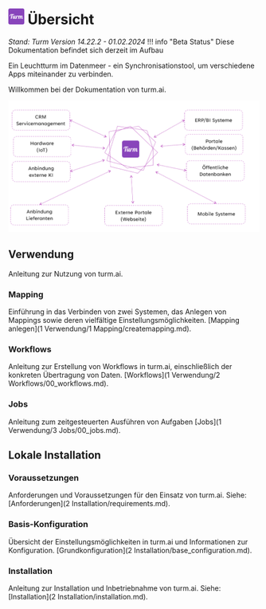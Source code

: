
# ![turm](img/turm.png)  Übersicht


*Stand: Turm Version 14.22.2 - 01.02.2024*
!!! info "Beta Status"
    Diese Dokumentation befindet sich derzeit im Aufbau 

Ein Leuchtturm im Datenmeer - ein Synchronisationstool, um verschiedene Apps miteinander zu verbinden.

Willkommen bei der Dokumentation von turm.ai.

![Turm Connect](img/turm_connect.png)

## Verwendung
Anleitung zur Nutzung von turm.ai.

### Mapping
Einführung in das Verbinden von zwei Systemen, das Anlegen von Mappings sowie deren vielfältige Einstellungsmöglichkeiten.
[Mapping anlegen](1 Verwendung/1 Mapping/createmapping.md).

### Workflows
Anleitung zur Erstellung von Workflows in turm.ai, einschließlich der konkreten Übertragung von Daten.
[Workflows](1 Verwendung/2 Workflows/00_workflows.md).

### Jobs
Anleitung zum zeitgesteuerten Ausführen von Aufgaben
[Jobs](1 Verwendung/3 Jobs/00_jobs.md).

## Lokale Installation

### Voraussetzungen
Anforderungen und Voraussetzungen für den Einsatz von turm.ai.
Siehe: [Anforderungen](2 Installation/requirements.md).

### Basis-Konfiguration
Übersicht der Einstellungsmöglichkeiten in turm.ai und Informationen zur Konfiguration.
[Grundkonfiguration](2 Installation/base_configuration.md).

### Installation
Anleitung zur Installation und Inbetriebnahme von turm.ai.
Siehe: [Installation](2 Installation/installation.md).
